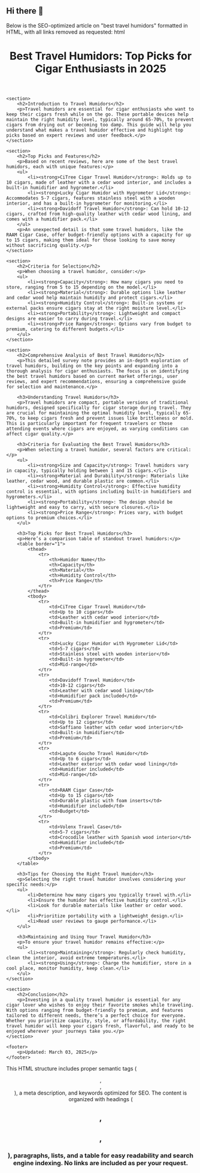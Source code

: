 ## Hi there 👋

Below is the SEO-optimized article on "best travel humidors" formatted in HTML, with all links removed as requested:
html

<!DOCTYPE html>
<html lang="en">
<head>
    <meta charset="UTF-8">
    <meta name="viewport" content="width=device-width, initial-scale=1.0">
    <meta name="description" content="Discover the best travel humidors for keeping your cigars fresh on the go. Explore top picks, features, and tips for choosing the right one.">
    <meta name="keywords" content="best travel humidors, travel humidor, cigar storage, portable humidor, cigar accessories">
    <meta name="author" content="">
    <title>Best Travel Humidors: Top Picks for Cigar Enthusiasts in 2025</title>
</head>
<body>
    <header>
        <h1>Best Travel Humidors: Top Picks for Cigar Enthusiasts in 2025</h1>
    </header>

    <section>
        <h2>Introduction to Travel Humidors</h2>
        <p>Travel humidors are essential for cigar enthusiasts who want to keep their cigars fresh while on the go. These portable devices help maintain the right humidity level, typically around 65-70%, to prevent cigars from drying out or becoming too damp. This guide will help you understand what makes a travel humidor effective and highlight top picks based on expert reviews and user feedback.</p>
    </section>

    <section>
        <h2>Top Picks and Features</h2>
        <p>Based on recent reviews, here are some of the best travel humidors, each with unique features:</p>
        <ul>
            <li><strong>CiTree Cigar Travel Humidor</strong>: Holds up to 10 cigars, made of leather with a cedar wood interior, and includes a built-in humidifier and hygrometer.</li>
            <li><strong>Lucky Cigar Humidor with Hygrometer Lid</strong>: Accommodates 5-7 cigars, features stainless steel with a wooden interior, and has a built-in hygrometer for monitoring.</li>
            <li><strong>Davidoff Travel Humidor</strong>: Can hold 10-12 cigars, crafted from high-quality leather with cedar wood lining, and comes with a humidifier pack.</li>
        </ul>
        <p>An unexpected detail is that some travel humidors, like the RAAM Cigar Case, offer budget-friendly options with a capacity for up to 15 cigars, making them ideal for those looking to save money without sacrificing quality.</p>
    </section>

    <section>
        <h2>Criteria for Selection</h2>
        <p>When choosing a travel humidor, consider:</p>
        <ul>
            <li><strong>Capacity</strong>: How many cigars you need to store, ranging from 5 to 15 depending on the model.</li>
            <li><strong>Material</strong>: Durable options like leather and cedar wood help maintain humidity and protect cigars.</li>
            <li><strong>Humidity Control</strong>: Built-in systems or external packs ensure cigars stay at the right moisture level.</li>
            <li><strong>Portability</strong>: Lightweight and compact designs are easier to carry during travel.</li>
            <li><strong>Price Range</strong>: Options vary from budget to premium, catering to different budgets.</li>
        </ul>
    </section>

    <section>
        <h2>Comprehensive Analysis of Best Travel Humidors</h2>
        <p>This detailed survey note provides an in-depth exploration of travel humidors, building on the key points and expanding into a thorough analysis for cigar enthusiasts. The focus is on identifying the best travel humidors based on current market offerings, user reviews, and expert recommendations, ensuring a comprehensive guide for selection and maintenance.</p>

        <h3>Understanding Travel Humidors</h3>
        <p>Travel humidors are compact, portable versions of traditional humidors, designed specifically for cigar storage during travel. They are crucial for maintaining the optimal humidity level, typically 65-70%, to keep cigars fresh and prevent issues like brittleness or mold. This is particularly important for frequent travelers or those attending events where cigars are enjoyed, as varying conditions can affect cigar quality.</p>

        <h3>Criteria for Evaluating the Best Travel Humidors</h3>
        <p>When selecting a travel humidor, several factors are critical:</p>
        <ul>
            <li><strong>Size and Capacity</strong>: Travel humidors vary in capacity, typically holding between 1 and 15 cigars.</li>
            <li><strong>Material and Durability</strong>: Materials like leather, cedar wood, and durable plastic are common.</li>
            <li><strong>Humidity Control</strong>: Effective humidity control is essential, with options including built-in humidifiers and hygrometers.</li>
            <li><strong>Portability</strong>: The design should be lightweight and easy to carry, with secure closures.</li>
            <li><strong>Price Range</strong>: Prices vary, with budget options to premium choices.</li>
        </ul>

        <h3>Top Picks for Best Travel Humidors</h3>
        <p>Here’s a comparison table of standout travel humidors:</p>
        <table border="1">
            <thead>
                <tr>
                    <th>Humidor Name</th>
                    <th>Capacity</th>
                    <th>Material</th>
                    <th>Humidity Control</th>
                    <th>Price Range</th>
                </tr>
            </thead>
            <tbody>
                <tr>
                    <td>CiTree Cigar Travel Humidor</td>
                    <td>Up to 10 cigars</td>
                    <td>Leather with cedar wood interior</td>
                    <td>Built-in humidifier and hygrometer</td>
                    <td>Premium</td>
                </tr>
                <tr>
                    <td>Lucky Cigar Humidor with Hygrometer Lid</td>
                    <td>5-7 cigars</td>
                    <td>Stainless steel with wooden interior</td>
                    <td>Built-in hygrometer</td>
                    <td>Mid-range</td>
                </tr>
                <tr>
                    <td>Davidoff Travel Humidor</td>
                    <td>10-12 cigars</td>
                    <td>Leather with cedar wood lining</td>
                    <td>Humidifier pack included</td>
                    <td>Premium</td>
                </tr>
                <tr>
                    <td>Colibri Explorer Travel Humidor</td>
                    <td>Up to 12 cigars</td>
                    <td>Saffiano leather with cedar wood interior</td>
                    <td>Built-in humidifier</td>
                    <td>Premium</td>
                </tr>
                <tr>
                    <td>Lagute Goucho Travel Humidor</td>
                    <td>Up to 6 cigars</td>
                    <td>Leather exterior with cedar wood lining</td>
                    <td>Humidifier included</td>
                    <td>Mid-range</td>
                </tr>
                <tr>
                    <td>RAAM Cigar Case</td>
                    <td>Up to 15 cigars</td>
                    <td>Durable plastic with foam inserts</td>
                    <td>Humidifier included</td>
                    <td>Budget</td>
                </tr>
                <tr>
                    <td>Volenx Travel Case</td>
                    <td>5-7 cigars</td>
                    <td>Crocodile leather with Spanish wood interior</td>
                    <td>Humidifier included</td>
                    <td>Premium</td>
                </tr>
            </tbody>
        </table>

        <h3>Tips for Choosing the Right Travel Humidor</h3>
        <p>Selecting the right travel humidor involves considering your specific needs:</p>
        <ul>
            <li>Determine how many cigars you typically travel with.</li>
            <li>Ensure the humidor has effective humidity control.</li>
            <li>Look for durable materials like leather or cedar wood.</li>
            <li>Prioritize portability with a lightweight design.</li>
            <li>Read user reviews to gauge performance.</li>
        </ul>

        <h3>Maintaining and Using Your Travel Humidor</h3>
        <p>To ensure your travel humidor remains effective:</p>
        <ul>
            <li><strong>Maintaining</strong>: Regularly check humidity, clean the interior, avoid extreme temperatures.</li>
            <li><strong>Using</strong>: Charge the humidifier, store in a cool place, monitor humidity, keep clean.</li>
        </ul>
    </section>

    <section>
        <h2>Conclusion</h2>
        <p>Investing in a quality travel humidor is essential for any cigar lover who wishes to enjoy their favorite smokes while traveling. With options ranging from budget-friendly to premium, and features tailored to different needs, there’s a perfect choice for everyone. Whether you prioritize capacity, style, or affordability, the right travel humidor will keep your cigars fresh, flavorful, and ready to be enjoyed wherever your journeys take you.</p>
    </section>

    <footer>
        <p>Updated: March 03, 2025</p>
    </footer>
</body>
</html>

This HTML structure includes proper semantic tags (<header>, <section>, <footer>), a meta description, and keywords optimized for SEO. The content is organized with headings (<h1>, <h2>, <h3>), paragraphs, lists, and a table for easy readability and search engine indexing. No links are included as per your request.

<!--

**Here are some ideas to get you started:**

🙋‍♀️ A short introduction - what is your organization all about?
🌈 Contribution guidelines - how can the community get involved?
👩‍💻 Useful resources - where can the community find your docs? Is there anything else the community should know?
🍿 Fun facts - what does your team eat for breakfast?
🧙 Remember, you can do mighty things with the power of [Markdown](https://docs.github.com/github/writing-on-github/getting-started-with-writing-and-formatting-on-github/basic-writing-and-formatting-syntax)
-->
